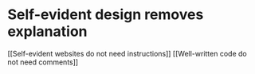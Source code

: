 # Self-evident design removes explanation
[[Self-evident websites do not need instructions]]
[[Well-written code do not need comments]]

<!-- #connection -->

<!-- {BearID:13E99814-FC73-4C00-86D8-932BCDB0754D-408-0002B80FA13BC8DF} -->
